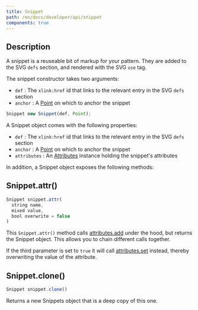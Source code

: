 ```yaml
---
title: Snippet
path: /en/docs/developer/api/snippet
components: true
---
```


## Description

A snippet is a reuseable bit of markup for your pattern. They are added to the SVG `defs` section, and rendered with the SVG `use` tag.

The snippet constructor takes two arguments:

- `def` : The `xlink:href` id that links to the relevant entry in the SVG `defs` section
- `anchor` : A [Point](#point) on which to anchor the snippet

```js
Snippet new Snippet(def, Point);
```

A Snippet object comes with the following properties:

- `def` : The `xlink:href` id that links to the relevant entry in the SVG `defs` section
- `anchor` : A [Point](../point) on which to anchor the snippet
- `attributes` : An [Attributes](../attributes) instance holding the snippet's attributes

In addition, a Snippet object exposes the following methods:

## Snippet.attr()

```js
Snippet snippet.attr(
  string name, 
  mixed value, 
  bool overwrite = false
)
```

This `Snippet.attr()` method calls [attributes.add](./attributes#add) under the hood, but returns the Snippet object. This allows you to chain different calls together.

If the third parameter is set to `true` it will call [attributes.set](./attributes#set) instead, thereby overwriting the value of the attribute.

<api-example o="snippet" m="attr"></api-example>

## Snippet.clone()

```js
Snippet snippet.clone()
```

Returns a new Snippets object that is a deep copy of this one.

<api-example o="snippet" m="clone"></api-example>